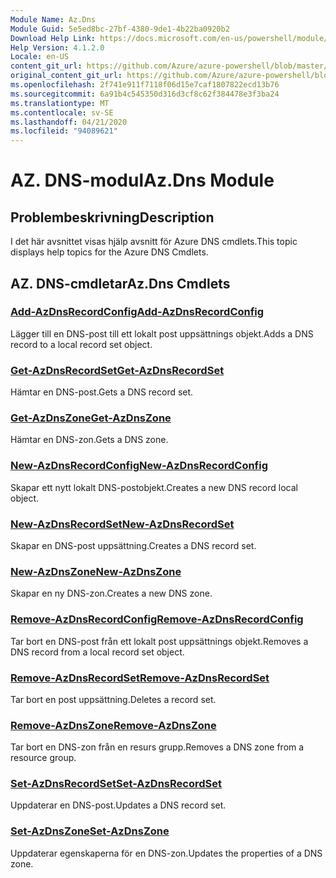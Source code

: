 ```yaml
---
Module Name: Az.Dns
Module Guid: 5e5ed8bc-27bf-4380-9de1-4b22ba0920b2
Download Help Link: https://docs.microsoft.com/en-us/powershell/module/az.dns
Help Version: 4.1.2.0
Locale: en-US
content_git_url: https://github.com/Azure/azure-powershell/blob/master/src/Dns/Dns/help/Az.DNS.md
original_content_git_url: https://github.com/Azure/azure-powershell/blob/master/src/Dns/Dns/help/Az.DNS.md
ms.openlocfilehash: 2f741e911f7118f06d15e7caf1807822ecd13b76
ms.sourcegitcommit: 6a91b4c545350d316d3cf8c62f384478e3f3ba24
ms.translationtype: MT
ms.contentlocale: sv-SE
ms.lasthandoff: 04/21/2020
ms.locfileid: "94089621"
---
```

# <span data-ttu-id="25a45-101">AZ. DNS-modul</span><span class="sxs-lookup"><span data-stu-id="25a45-101">Az.Dns Module</span></span>
## <span data-ttu-id="25a45-102">Problembeskrivning</span><span class="sxs-lookup"><span data-stu-id="25a45-102">Description</span></span>
<span data-ttu-id="25a45-103">I det här avsnittet visas hjälp avsnitt för Azure DNS cmdlets.</span><span class="sxs-lookup"><span data-stu-id="25a45-103">This topic displays help topics for the Azure DNS Cmdlets.</span></span>

## <span data-ttu-id="25a45-104">AZ. DNS-cmdletar</span><span class="sxs-lookup"><span data-stu-id="25a45-104">Az.Dns Cmdlets</span></span>
### [<span data-ttu-id="25a45-105">Add-AzDnsRecordConfig</span><span class="sxs-lookup"><span data-stu-id="25a45-105">Add-AzDnsRecordConfig</span></span>](Add-AzDnsRecordConfig.md)
<span data-ttu-id="25a45-106">Lägger till en DNS-post till ett lokalt post uppsättnings objekt.</span><span class="sxs-lookup"><span data-stu-id="25a45-106">Adds a DNS record to a local record set object.</span></span>

### [<span data-ttu-id="25a45-107">Get-AzDnsRecordSet</span><span class="sxs-lookup"><span data-stu-id="25a45-107">Get-AzDnsRecordSet</span></span>](Get-AzDnsRecordSet.md)
<span data-ttu-id="25a45-108">Hämtar en DNS-post.</span><span class="sxs-lookup"><span data-stu-id="25a45-108">Gets a DNS record set.</span></span>

### [<span data-ttu-id="25a45-109">Get-AzDnsZone</span><span class="sxs-lookup"><span data-stu-id="25a45-109">Get-AzDnsZone</span></span>](Get-AzDnsZone.md)
<span data-ttu-id="25a45-110">Hämtar en DNS-zon.</span><span class="sxs-lookup"><span data-stu-id="25a45-110">Gets a DNS zone.</span></span>

### [<span data-ttu-id="25a45-111">New-AzDnsRecordConfig</span><span class="sxs-lookup"><span data-stu-id="25a45-111">New-AzDnsRecordConfig</span></span>](New-AzDnsRecordConfig.md)
<span data-ttu-id="25a45-112">Skapar ett nytt lokalt DNS-postobjekt.</span><span class="sxs-lookup"><span data-stu-id="25a45-112">Creates a new DNS record local object.</span></span>

### [<span data-ttu-id="25a45-113">New-AzDnsRecordSet</span><span class="sxs-lookup"><span data-stu-id="25a45-113">New-AzDnsRecordSet</span></span>](New-AzDnsRecordSet.md)
<span data-ttu-id="25a45-114">Skapar en DNS-post uppsättning.</span><span class="sxs-lookup"><span data-stu-id="25a45-114">Creates a DNS record set.</span></span>

### [<span data-ttu-id="25a45-115">New-AzDnsZone</span><span class="sxs-lookup"><span data-stu-id="25a45-115">New-AzDnsZone</span></span>](New-AzDnsZone.md)
<span data-ttu-id="25a45-116">Skapar en ny DNS-zon.</span><span class="sxs-lookup"><span data-stu-id="25a45-116">Creates a new DNS zone.</span></span>

### [<span data-ttu-id="25a45-117">Remove-AzDnsRecordConfig</span><span class="sxs-lookup"><span data-stu-id="25a45-117">Remove-AzDnsRecordConfig</span></span>](Remove-AzDnsRecordConfig.md)
<span data-ttu-id="25a45-118">Tar bort en DNS-post från ett lokalt post uppsättnings objekt.</span><span class="sxs-lookup"><span data-stu-id="25a45-118">Removes a DNS record from a local record set object.</span></span>

### [<span data-ttu-id="25a45-119">Remove-AzDnsRecordSet</span><span class="sxs-lookup"><span data-stu-id="25a45-119">Remove-AzDnsRecordSet</span></span>](Remove-AzDnsRecordSet.md)
<span data-ttu-id="25a45-120">Tar bort en post uppsättning.</span><span class="sxs-lookup"><span data-stu-id="25a45-120">Deletes a record set.</span></span>

### [<span data-ttu-id="25a45-121">Remove-AzDnsZone</span><span class="sxs-lookup"><span data-stu-id="25a45-121">Remove-AzDnsZone</span></span>](Remove-AzDnsZone.md)
<span data-ttu-id="25a45-122">Tar bort en DNS-zon från en resurs grupp.</span><span class="sxs-lookup"><span data-stu-id="25a45-122">Removes a DNS zone from a resource group.</span></span>

### [<span data-ttu-id="25a45-123">Set-AzDnsRecordSet</span><span class="sxs-lookup"><span data-stu-id="25a45-123">Set-AzDnsRecordSet</span></span>](Set-AzDnsRecordSet.md)
<span data-ttu-id="25a45-124">Uppdaterar en DNS-post.</span><span class="sxs-lookup"><span data-stu-id="25a45-124">Updates a DNS record set.</span></span>

### [<span data-ttu-id="25a45-125">Set-AzDnsZone</span><span class="sxs-lookup"><span data-stu-id="25a45-125">Set-AzDnsZone</span></span>](Set-AzDnsZone.md)
<span data-ttu-id="25a45-126">Uppdaterar egenskaperna för en DNS-zon.</span><span class="sxs-lookup"><span data-stu-id="25a45-126">Updates the properties of a DNS zone.</span></span>

